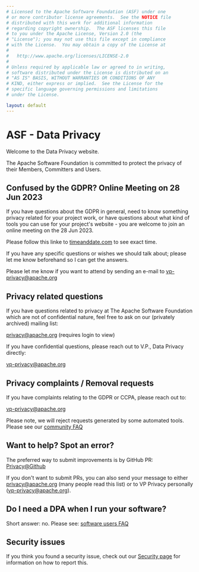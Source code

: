 ```yaml
---
# Licensed to the Apache Software Foundation (ASF) under one
# or more contributor license agreements.  See the NOTICE file
# distributed with this work for additional information
# regarding copyright ownership.  The ASF licenses this file
# to you under the Apache License, Version 2.0 (the
# "License"); you may not use this file except in compliance
# with the License.  You may obtain a copy of the License at
#
#   http://www.apache.org/licenses/LICENSE-2.0
#
# Unless required by applicable law or agreed to in writing,
# software distributed under the License is distributed on an
# "AS IS" BASIS, WITHOUT WARRANTIES OR CONDITIONS OF ANY
# KIND, either express or implied.  See the License for the
# specific language governing permissions and limitations
# under the License.

layout: default
---
```


# ASF - Data Privacy

Welcome to the Data Privacy website.

The Apache Software Foundation is committed to protect the privacy
of their Members, Committers and Users.

## Confused by the GDPR? Online Meeting on 28 Jun 2023

If you have questions about the GDPR in general, need to know something privacy related for your project work, or have questions about what kind of tools you can use for your project's website - you are welcome to join an online meeting on the 28 Jun 2023. 

Please follow this linke to [timeanddate.com](https://www.timeanddate.com/worldclock/meetingdetails.html?year=2023&month=6&day=28&hour=19&min=0&sec=0&p1=970&p2=179&p3=224&p4=240) to see exact time.

If you have any specific questions or wishes we should talk about; please let me know beforehand so I can get the answers.

Please let me know if you want to attend by sending an e-mail to vp-privacy@apache.org

## Privacy related questions

If you have questions related to privacy at
The Apache Software Foundation which are not of confidential
nature, feel free to ask on our (privately archived) mailing list:

[privacy@apache.org](https://lists.apache.org/list.html?privacy@apache.org) (requires login to view)

If you have confidential questions, please reach out to
V.P., Data Privacy directly:

vp-privacy@apache.org

## Privacy complaints / Removal requests

If you have complaints relating to the GDPR or CCPA,
please reach out to:

vp-privacy@apache.org

Please note, we will reject requests generated by some automated tools.
Please see our [community FAQ](/faq/community.html#can-i-get-my-data-removed-using-3rd-party-services)

## Want to help? Spot an error?

The preferred way to submit improvements is by GitHub PR:
[Privacy@Github](https://github.com/apache/privacy-website)

If you don't want to submit PRs, you can also send your message
to either privacy@apache.org (many people read this list) or
to VP Privacy personally (vp-privacy@apache.org).

## Do I need a DPA when I run your software?

Short answer: no. Please see: [software users FAQ](/faq/software-users.html)

## Security issues

If you think you found a security issue, check out our
[Security page](https://apache.org/security) for information
on how to report this.
